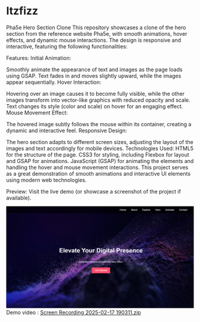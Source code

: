 # Itzfizz
Pha5e Hero Section Clone This repository showcases a clone of the hero section from the reference website Pha5e, with smooth animations, hover effects, and dynamic mouse interactions.
The design is responsive and interactive, featuring the following functionalities:

Features:
Initial Animation:

Smoothly animate the appearance of text and images as the page loads using GSAP.
Text fades in and moves slightly upward, while the images appear sequentially.
Hover Interaction:

Hovering over an image causes it to become fully visible, while the other images transform into vector-like graphics with reduced opacity and scale.
Text changes its style (color and scale) on hover for an engaging effect.
Mouse Movement Effect:

The hovered image subtly follows the mouse within its container, creating a dynamic and interactive feel.
Responsive Design:

The hero section adapts to different screen sizes, adjusting the layout of the images and text accordingly for mobile devices.
Technologies Used:
HTML5 for the structure of the page.
CSS3 for styling, including Flexbox for layout and GSAP for animations.
JavaScript (GSAP) for animating the elements and handling the hover and mouse movement interactions.
This project serves as a great demonstration of smooth animations and interactive UI elements using modern web technologies.

Preview:
Visit the live demo (or showcase a screenshot of the project if available).

![image alt](https://github.com/sridinesh04/Itzfizz/blob/2ad92c1058c17d7639297c7e4edaf5a5dbec6d75/Screenshot%202025-02-17%20190331.png)
Demo video :
[Screen Recording 2025-02-17 190311.zip](https://github.com/user-attachments/files/18826237/Screen.Recording.2025-02-17.190311.zip)

